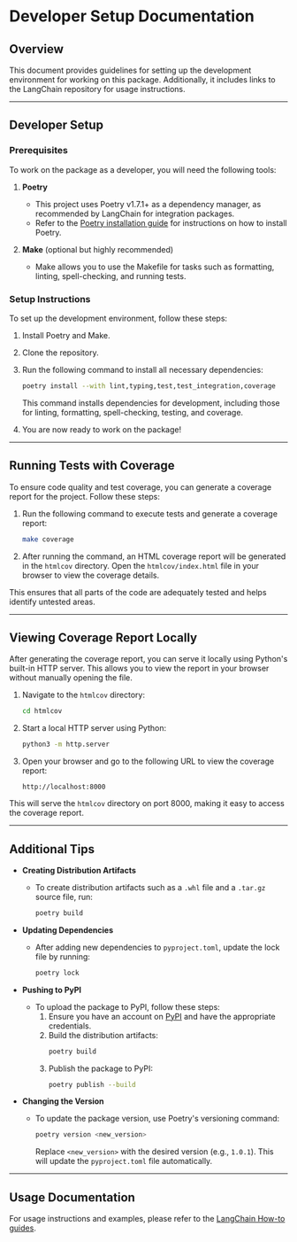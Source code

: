 # Developer Setup Documentation

## Overview
This document provides guidelines for setting up the development environment for working on this package. Additionally, it includes links to the LangChain repository for usage instructions.

---

## Developer Setup

### Prerequisites
To work on the package as a developer, you will need the following tools:

1. **Poetry**
   - This project uses Poetry v1.7.1+ as a dependency manager, as recommended by LangChain for integration packages.
   - Refer to the [Poetry installation guide](https://python-poetry.org/docs/#installation) for instructions on how to install Poetry.

2. **Make** (optional but highly recommended)
   - Make allows you to use the Makefile for tasks such as formatting, linting, spell-checking, and running tests.

### Setup Instructions

To set up the development environment, follow these steps:

1. Install Poetry and Make.
2. Clone the repository.
3. Run the following command to install all necessary dependencies:

   ```bash
   poetry install --with lint,typing,test,test_integration,coverage
   ```

   This command installs dependencies for development, including those for linting, formatting, spell-checking, testing, and coverage.

4. You are now ready to work on the package!

---

## Running Tests with Coverage

To ensure code quality and test coverage, you can generate a coverage report for the project. Follow these steps:

1. Run the following command to execute tests and generate a coverage report:

   ```bash
   make coverage
   ```

2. After running the command, an HTML coverage report will be generated in the `htmlcov` directory. Open the `htmlcov/index.html` file in your browser to view the coverage details.

This ensures that all parts of the code are adequately tested and helps identify untested areas.

---

## Viewing Coverage Report Locally

After generating the coverage report, you can serve it locally using Python's built-in HTTP server. This allows you to view the report in your browser without manually opening the file.

1. Navigate to the `htmlcov` directory:

   ```bash
   cd htmlcov
   ```

2. Start a local HTTP server using Python:

   ```bash
   python3 -m http.server
   ```

3. Open your browser and go to the following URL to view the coverage report:

   ```
   http://localhost:8000
   ```

This will serve the `htmlcov` directory on port 8000, making it easy to access the coverage report.

---

## Additional Tips

- **Creating Distribution Artifacts**
  - To create distribution artifacts such as a `.whl` file and a `.tar.gz` source file, run:

    ```bash
    poetry build
    ```

- **Updating Dependencies**
  - After adding new dependencies to `pyproject.toml`, update the lock file by running:

    ```bash
    poetry lock
    ```

- **Pushing to PyPI**
  - To upload the package to PyPI, follow these steps:
    1. Ensure you have an account on [PyPI](https://pypi.org/) and have the appropriate credentials.
    2. Build the distribution artifacts:
       ```bash
       poetry build
       ```
    3. Publish the package to PyPI:
       ```bash
       poetry publish --build
       ```

- **Changing the Version**
  - To update the package version, use Poetry's versioning command:
    ```bash
    poetry version <new_version>
    ```
    Replace `<new_version>` with the desired version (e.g., `1.0.1`). This will update the `pyproject.toml` file automatically.

---

## Usage Documentation
For usage instructions and examples, please refer to the [LangChain How-to guides](https://python.langchain.com/docs/how_to/).

